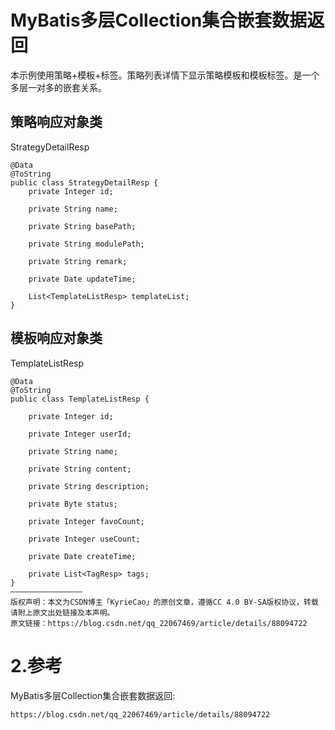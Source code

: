 # MyBatis多层Collection集合嵌套数据返回

本示例使用策略+模板+标签。策略列表详情下显示策略模板和模板标签。是一个多层一对多的嵌套关系。

## 策略响应对象类
StrategyDetailResp


```
@Data
@ToString
public class StrategyDetailResp {
    private Integer id;
    
    private String name;
    
    private String basePath;
    
    private String modulePath;
    
    private String remark;
    
    private Date updateTime;
    
    List<TemplateListResp> templateList;
}
```

## 模板响应对象类

TemplateListResp


```
@Data
@ToString
public class TemplateListResp {

    private Integer id;

    private Integer userId;

    private String name;

    private String content;

    private String description;

    private Byte status;

    private Integer favoCount;

    private Integer useCount;

    private Date createTime;

    private List<TagResp> tags;
}
————————————————
版权声明：本文为CSDN博主「KyrieCao」的原创文章，遵循CC 4.0 BY-SA版权协议，转载请附上原文出处链接及本声明。
原文链接：https://blog.csdn.net/qq_22067469/article/details/88094722
```





# 2.参考
MyBatis多层Collection集合嵌套数据返回:


```
https://blog.csdn.net/qq_22067469/article/details/88094722
```





